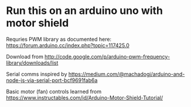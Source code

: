 # Run this on an arduino uno with motor shield

Requries PWM library as documented here: <https://forum.arduino.cc/index.php?topic=117425.0>

Download from <http://code.google.com/p/arduino-pwm-frequency-library/downloads/list>

Serial comms inspired by <https://medium.com/@machadogj/arduino-and-node-js-via-serial-port-bcf9691fab6a>

Basic motor (fan) controls learned from <https://www.instructables.com/id/Arduino-Motor-Shield-Tutorial/>
